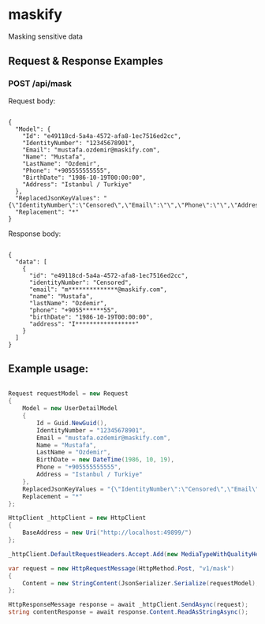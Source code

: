 # maskify
Masking sensitive data

<h2>Request &amp; Response Examples</h2>
<h3>POST /api/mask</h3>

<p>Request  body:</p>
<pre><code>
{
  "Model": {
    "Id": "e49118cd-5a4a-4572-afa8-1ec7516ed2cc",
    "IdentityNumber": "12345678901",
    "Email": "mustafa.ozdemir@maskify.com",
    "Name": "Mustafa",
    "LastName": "Ozdemir",
    "Phone": "+905555555555",
    "BirthDate": "1986-10-19T00:00:00",
    "Address": "Istanbul / Turkiye"
  },
  "ReplacedJsonKeyValues": "{\"IdentityNumber\":\"Censored\",\"Email\":\"\",\"Phone\":\"\",\"Address\":\"\"}",
  "Replacement": "*"
}
</code></pre>

<p>Response body:</p>
<pre><code>
{
  "data": [
    {
      "id": "e49118cd-5a4a-4572-afa8-1ec7516ed2cc",
      "identityNumber": "Censored",
      "email": "m**************@maskify.com",
      "name": "Mustafa",
      "lastName": "Ozdemir",
      "phone": "+9055******55",
      "birthDate": "1986-10-19T00:00:00",
      "address": "I*****************"
    }
  ]
}
</code></pre>

#### <h2>Example usage:</h2>

```csharp

Request requestModel = new Request
{
    Model = new UserDetailModel
    {
        Id = Guid.NewGuid(),
        IdentityNumber = "12345678901",
        Email = "mustafa.ozdemir@maskify.com",
        Name = "Mustafa",
        LastName = "Ozdemir",
        BirthDate = new DateTime(1986, 10, 19),
        Phone = "+905555555555",
        Address = "Istanbul / Turkiye"
    },
    ReplacedJsonKeyValues = "{\"IdentityNumber\":\"Censored\",\"Email\":\"\",\"Phone\":\"\",\"Address\":\"\"}",
    Replacement = "*"
};

HttpClient _httpClient = new HttpClient
{
    BaseAddress = new Uri("http://localhost:49899/")
};

_httpClient.DefaultRequestHeaders.Accept.Add(new MediaTypeWithQualityHeaderValue("application/json"));

var request = new HttpRequestMessage(HttpMethod.Post, "v1/mask")
{
    Content = new StringContent(JsonSerializer.Serialize(requestModel), Encoding.UTF8, "application/json")
};

HttpResponseMessage response = await _httpClient.SendAsync(request);
string contentResponse = await response.Content.ReadAsStringAsync();

```
